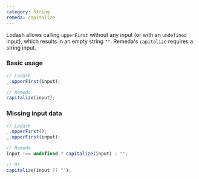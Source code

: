 ```yaml
---
category: String
remeda: capitalize
---
```


Lodash allows calling `upperFirst` without any input (or with an `undefined`
input), which results in an empty string `""`. Remeda's `capitalize` requires a
string input.

### Basic usage

```ts
// Lodash
_.upperFirst(input);

// Remeda
capitalize(input);
```

### Missing input data

```ts
// Lodash
_.upperFirst();
_.upperFirst(input);

// Remeda
input !== undefined ? capitalize(input) : "";

// Or
capitalize(input ?? "");
```
